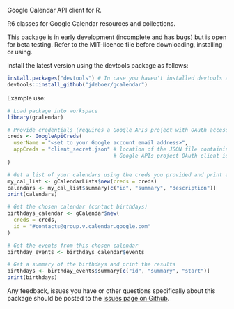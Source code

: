 Google Calendar API client for R.

R6 classes for Google Calendar resources and collections.

This package is in early development (incomplete and has bugs) but is open for beta testing. Refer to the MIT-licence file before downloading, installing or using.

install the latest version using the devtools package as follows:
```r
install.packages("devtools") # In case you haven't installed devtools already
devtools::install_github("jdeboer/gcalendar")
```

Example use:

```r
# Load package into workspace
library(gcalendar)

# Provide credentials (requires a Google APIs project with OAuth access)
creds <- GoogleApiCreds(
  userName = "<set to your Google account email address>",
  appCreds = "client_secret.json" # location of the JSON file containing your
                                  # Google APIs project OAuth client id and secret.
)

# Get a list of your calendars using the creds you provided and print a summary
my_cal_list <- gCalendarLists$new(creds = creds)
calendars <- my_cal_list$summary[c("id", "summary", "description")]
print(calendars)

# Get the chosen calendar (contact birthdays)
birthdays_calendar <- gCalendar$new(
  creds = creds,
  id = "#contacts@group.v.calendar.google.com"
)

# Get the events from this chosen calendar
birthday_events <- birthdays_calendar$events

# Get a summary of the birthdays and print the results
birthdays <- birthday_events$summary[c("id", "summary", "start")]
print(birthdays)

```

Any feedback, issues you have or other questions specifically about this package should be posted to the [issues page on Github](https://github.com/jdeboer/gcalendar/issues).
